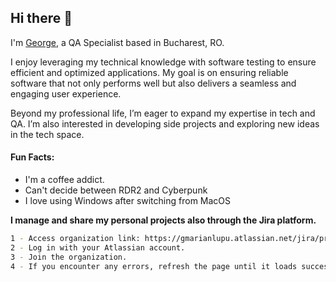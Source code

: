 ## Hi there 👋
I'm [George](https://github.com/GeorgeMarian01), a QA Specialist based in Bucharest, RO.

I enjoy leveraging my technical knowledge with software testing to ensure efficient and optimized applications. My goal is on ensuring reliable software that not only performs well but also delivers a seamless and engaging user experience.

Beyond my professional life, I’m eager to expand my expertise in tech and QA. I’m also interested in developing side projects and exploring new ideas in the tech space.

#### Fun Facts:
- I'm a coffee addict.
- Can't decide between RDR2 and Cyberpunk
- I love using Windows after switching from MacOS

**I manage and share my personal projects also through the Jira platform.**

```bash
1 - Access organization link: https://gmarianlupu.atlassian.net/jira/projects
2 - Log in with your Atlassian account.
3 - Join the organization.
4 - If you encounter any errors, refresh the page until it loads successfully.
```
